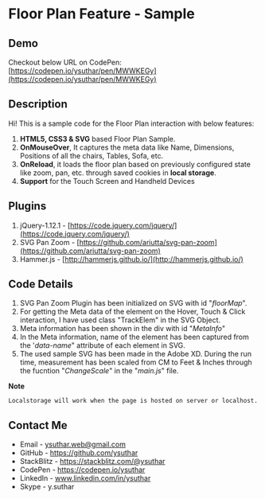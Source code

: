 
# Floor Plan Feature - Sample

## Demo
Checkout below URL on CodePen:
[https://codepen.io/ysuthar/pen/MWWKEGy](https://codepen.io/ysuthar/pen/MWWKEGy)
 
## Description
Hi! This is a sample code for the Floor Plan interaction with below features:
1.  **HTML5, CSS3 & SVG** based Floor Plan Sample.
2. **OnMouseOver**, It captures the meta data like Name, Dimensions, Positions of all the chairs, Tables, Sofa, etc.
3.  **OnReload**, it loads the floor plan based on previously configured state like zoom, pan, etc. through saved cookies in **local storage**.
4.  **Support** for the Touch Screen and Handheld Devices

## Plugins
1. jQuery-1.12.1 - [https://code.jquery.com/jquery/](https://code.jquery.com/jquery/)
2. SVG Pan Zoom - [https://github.com/ariutta/svg-pan-zoom](https://github.com/ariutta/svg-pan-zoom)
3. Hammer.js - [http://hammerjs.github.io/](http://hammerjs.github.io/)

## Code Details
1. SVG Pan Zoom Plugin has been initialized on SVG with id "*floorMap*".
2. For getting the Meta data of the element on the Hover, Touch & Click interaction, I have used class "TrackElem" in the SVG Object.
3. Meta information has been shown in the div with id "*MetaInfo*"
4. In the Meta information, name of the element has been captured from the '*data-name*" attribute of each element in SVG.
5. The used sample SVG has been made in the Adobe XD. During the run time, measurement has been scaled from CM to Feet & Inches through the fucntion "*ChangeScale*" in the "*main.js*" file.

**Note**
```
Localstorage will work when the page is hosted on server or localhost.
```

## Contact Me
- Email - ysuthar.web@gmail.com
- GitHub - https://github.com/ysuthar 
- StackBlitz - https://stackblitz.com/@ysuthar 
- CodePen - https://codepen.io/ysuthar 
- LinkedIn - www.linkedin.com/in/ysuthar
- Skype - y.suthar